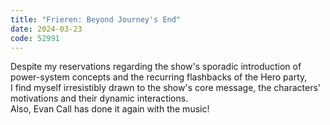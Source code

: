 ```yaml
---
title: "Frieren: Beyond Journey's End"
date: 2024-03-23
code: 52991
---
```

Despite my reservations regarding the show's sporadic introduction of power-system concepts and the recurring flashbacks of the Hero party,
\
I find myself irresistibly drawn to the show's core message, the characters' motivations and their dynamic interactions.
\
Also, Evan Call has done it again with the music!